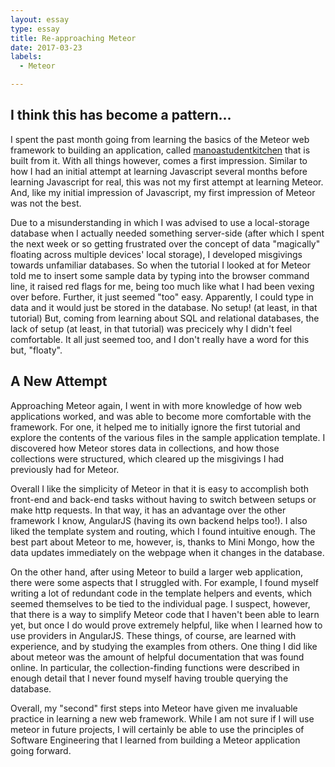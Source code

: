 ```yaml
---
layout: essay
type: essay
title: Re-approaching Meteor
date: 2017-03-23
labels:
  - Meteor

---
```


## I think this has become a pattern...
I spent the past month going from learning the basics of the Meteor web framework to building an application, called [manoastudentkitchen](https://manoastudentkitchen.github.io/) that is built from it. With all things however, comes a first impression. Similar to how I had an initial attempt at learning Javascript several months before learning Javascript for real, this was not my first attempt at learning Meteor. And, like my initial impression of Javascript, my first impression of Meteor was not the best.

Due to a misunderstanding in which I was advised to use a local-storage database when I actually needed something server-side (after which I spent the next week or so getting frustrated over the concept of data "magically" floating across multiple devices' local storage), I developed misgivings towards unfamiliar databases. So when the tutorial I looked at for Meteor told me to insert some sample data by typing into the browser command line, it raised red flags for me, being too much like what I had been vexing over before. Further, it just seemed "too" easy. Apparently, I could type in data and it would just be stored in the database. No setup! (at least, in that tutorial) But, coming from learning about SQL and relational databases, the lack of setup (at least, in that tutorial) was precicely why I didn't feel comfortable. It all just seemed too, and I don't really have a word for this but, "floaty".

## A New Attempt
Approaching Meteor again, I went in with more knowledge of how web applications worked, and was able to become more comfortable with the framework. For one, it helped me to initially ignore the first tutorial and explore the contents of the various files in the sample application template. I discovered how Meteor stores data in collections, and how those collections were structured, which cleared up the misgivings I had previously had for Meteor.

Overall I like the simplicity of Meteor in that it is easy to accomplish both front-end and back-end tasks without having to switch between setups or make http requests. In that way, it has an advantage over the other framework I know, AngularJS (having its own backend helps too!). I also liked the template system and routing, which I found intuitive enough. The best part about Meteor to me, however, is, thanks to Mini Mongo, how the data updates immediately on the webpage when it changes in the database.

On the other hand, after using Meteor to build a larger web application, there were some aspects that I struggled with. For example, I found myself writing a lot of redundant code in the template helpers and events, which seemed themselves to be tied to the individual page. I suspect, however, that there is a way to simplify Meteor code that I haven't been able to learn yet, but once I do would prove extremely helpful, like when I learned how to use providers in AngularJS. These things, of course, are learned with experience, and by studying the examples from others. One thing I did like about meteor was the amount of helpful documentation that was found online. In particular, the collection-finding functions were described in enough detail that I never found myself having trouble querying the database.

Overall, my "second" first steps into Meteor have given me invaluable practice in learning a new web framework. While I am not sure if I will use meteor in future projects, I will certainly be able to use the principles of Software Engineering that I learned from building a Meteor application going forward.
